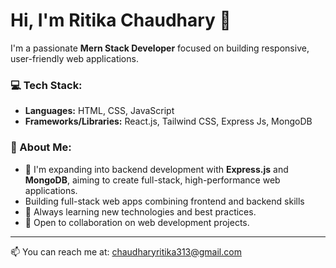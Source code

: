 # Hi, I'm Ritika Chaudhary 👋

I'm a passionate **Mern Stack Developer** focused on building responsive, user-friendly web applications.

### 💻 Tech Stack:
- **Languages:** HTML, CSS, JavaScript
- **Frameworks/Libraries:** React.js, Tailwind CSS, Express Js, MongoDB

### 🚀 About Me:
- 🔭 I'm expanding into backend development with **Express.js** and **MongoDB**, aiming to create full-stack, high-performance web applications.
- Building full-stack web apps combining frontend and backend skills
- 🌱 Always learning new technologies and best practices.
- 💬 Open to collaboration on web development projects.


---

 📫 You can reach me at: chaudharyritika313@gmail.com


